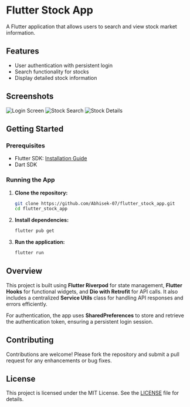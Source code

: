 # Flutter Stock App

A Flutter application that allows users to search and view stock market information.

## Features

- User authentication with persistent login
- Search functionality for stocks
- Display detailed stock information

## Screenshots

![Login Screen](screenshots/login_screen.png)
![Stock Search](screenshots/stock_search.png)
![Stock Details](screenshots/stock_details.png)

## Getting Started

### Prerequisites

- Flutter SDK: [Installation Guide](https://flutter.dev/docs/get-started/install)
- Dart SDK

### Running the App

1. **Clone the repository:**

   ```bash
   git clone https://github.com/Abhisek-07/flutter_stock_app.git
   cd flutter_stock_app
   ```

2. **Install dependencies:**

   ```bash
   flutter pub get
   ```

3. **Run the application:**

   ```bash
   flutter run
   ```

## Overview

This project is built using **Flutter Riverpod** for state management, **Flutter Hooks** for functional widgets, and **Dio with Retrofit** for API calls. It also includes a centralized **Service Utils** class for handling API responses and errors efficiently.

For authentication, the app uses **SharedPreferences** to store and retrieve the authentication token, ensuring a persistent login session.

## Contributing

Contributions are welcome! Please fork the repository and submit a pull request for any enhancements or bug fixes.

## License

This project is licensed under the MIT License. See the [LICENSE](LICENSE) file for details.

